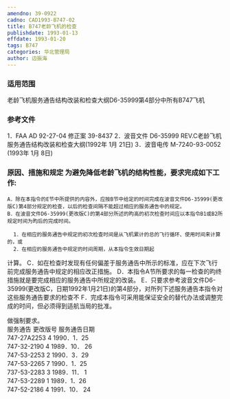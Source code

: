 ```yaml
---
amendno: 39-0922
cadno: CAD1993-B747-02
title: B747老龄飞机的检查
publishdate: 1993-01-13
effdate: 1993-01-20
tags: B747
categories: 华北管理局
author: 边振海
---
```


### 适用范围 
老龄飞机服务通告结构改装和检查大纲D6-35999第4部分中所有B747飞机

<!--more-->
### 参考文件
1．FAA AD 92-27-04 修正案 39-8437 
2．波音文件 D6-35999 REV.C老龄飞机服务通告结构改装和检查大纲(1992年 1月 21日) 
3．波音电传 M-7240-93-0052 (1993年 1月 8日)

### 原因、措施和规定     为避免降低老龄飞机的结构性能，要求完成如下工作: 
    A．除在本指令的E节中所提供的内容外，应按B节中给定的时间完成在波音文件D6-35999(更改版C)第4部分规定的检查，以后的检查间隔不能超过相应的服务通告中的规定。 
    B．在波音文件D6-35999(更改版C)的第4部分所述的昀高的初次检查时间应以本指令B1或B2所规定时间为昀后的完成时间。 

      1．在相应的服务通告中规定的初次检查时间是从飞机累计的总的飞行循环、使用时间来计算的，或 
      2．在相应的服务通告中规定的时间周期，从本指令生效日期起
  
计算。 
    C．如在检查时发现有任何偏差于服务通告中所示的标准，应在下次飞行前完成服务通告中规定的相应改正措施。 
    D．本指令A节所要求的每一检查的昀终措施就是要完成相应的服务通告中所规定的改装。 
    E．只要求参考波音文件D6-35999(更改版C，日期1992年1月21日)的第4部分，对所列下述服务通告本指令对这些服务通告要求的检查不
    F．完成本指令可采用能保证安全的替代办法或调整完成的时间，但必须得到适航当局的批准。

做强制要求。  
      服务通告   更改版号  服务通告日期  
747-27A2253  4  1990．1．25  
747-32-2190  4         1989．10． 26  
747-53-2253  2  1990．3．29  
747-53-2265  7  1990．1．25  
737-53-2283  3         1989．11． 1  
747-53-2289  1  1989．1．26  
747-52-2186  4         1991．10． 24  

